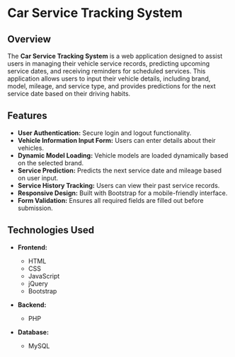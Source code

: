 # Car Service Tracking System

## Overview

The **Car Service Tracking System** is a web application designed to assist users in managing their vehicle service records, predicting upcoming service dates, and receiving reminders for scheduled services. This application allows users to input their vehicle details, including brand, model, mileage, and service type, and provides predictions for the next service date based on their driving habits.

## Features

- **User  Authentication:** Secure login and logout functionality.
- **Vehicle Information Input Form:** Users can enter details about their vehicles.
- **Dynamic Model Loading:** Vehicle models are loaded dynamically based on the selected brand.
- **Service Prediction:** Predicts the next service date and mileage based on user input.
- **Service History Tracking:** Users can view their past service records.
- **Responsive Design:** Built with Bootstrap for a mobile-friendly interface.
- **Form Validation:** Ensures all required fields are filled out before submission.

## Technologies Used

- **Frontend:**
  - HTML
  - CSS
  - JavaScript
  - jQuery
  - Bootstrap

- **Backend:**
  - PHP

- **Database:**
  - MySQL
